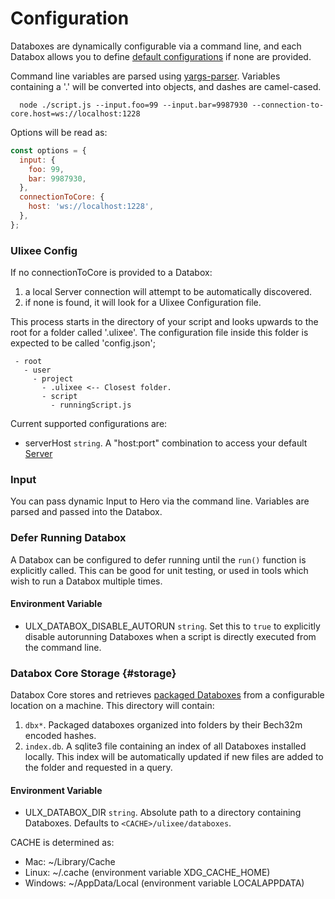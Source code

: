 # Configuration

Databoxes are dynamically configurable via a command line, and each Databox allows you to define [default configurations](#defaults) if none are provided.

Command line variables are parsed using [yargs-parser](https://github.com/yargs/yargs-parser). Variables containing a '.' will be converted into objects, and dashes are camel-cased.

```shell
  node ./script.js --input.foo=99 --input.bar=9987930 --connection-to-core.host=ws://localhost:1228
```

Options will be read as:

```js
const options = {
  input: {
    foo: 99,
    bar: 9987930,
  },
  connectionToCore: {
    host: 'ws://localhost:1228',
  },
};
```

### Ulixee Config

If no connectionToCore is provided to a Databox:

1. a local Server connection will attempt to be automatically discovered.
2. if none is found, it will look for a Ulixee Configuration file.

This process starts in the directory of your script and looks upwards to the root for a folder called '.ulixee'. The configuration file inside this folder is expected to be called 'config.json';

```shell
 - root
   - user
     - project
       - .ulixee <-- Closest folder.
       - script
         - runningScript.js
```

Current supported configurations are:

- serverHost `string`. A "host:port" combination to access your default [Server](/docs/server)

### Input

You can pass dynamic Input to Hero via the command line. Variables are parsed and passed into the Databox.

### Defer Running Databox

A Databox can be configured to defer running until the `run()` function is explicitly called. This can be good for unit testing, or used in tools which wish to run a Databox multiple times.

#### Environment Variable

- ULX_DATABOX_DISABLE_AUTORUN `string`. Set this to `true` to explicitly disable autorunning Databoxes when a script is directly executed from the command line.

### Databox Core Storage {#storage}

Databox Core stores and retrieves [packaged Databoxes](/docs/databox/overview/deployment) from a configurable location on a machine. This directory will contain:

1. `dbx*`. Packaged databoxes organized into folders by their Bech32m encoded hashes.
2. `index.db`. A sqlite3 file containing an index of all Databoxes installed locally. This index will be automatically updated if new files are added to the folder and requested in a query.

#### Environment Variable

- ULX_DATABOX_DIR `string`. Absolute path to a directory containing Databoxes. Defaults to `<CACHE>/ulixee/databoxes`.

CACHE is determined as:

- Mac: ~/Library/Cache
- Linux: ~/.cache (environment variable XDG_CACHE_HOME)
- Windows: ~/AppData/Local (environment variable LOCALAPPDATA)

